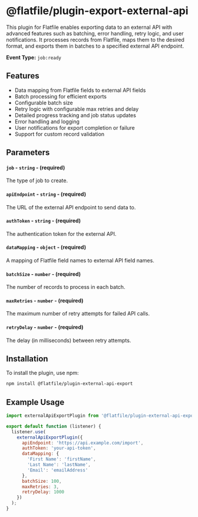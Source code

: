<!-- START_INFOCARD -->

# @flatfile/plugin-export-external-api

This plugin for Flatfile enables exporting data to an external API with advanced features such as batching, error handling, retry logic, and user notifications. It processes records from Flatfile, maps them to the desired format, and exports them in batches to a specified external API endpoint.

**Event Type:** `job:ready`

<!-- END_INFOCARD -->

## Features

- Data mapping from Flatfile fields to external API fields
- Batch processing for efficient exports
- Configurable batch size
- Retry logic with configurable max retries and delay
- Detailed progress tracking and job status updates
- Error handling and logging
- User notifications for export completion or failure
- Support for custom record validation

## Parameters

#### `job` - `string` - (required)
The type of job to create.

#### `apiEndpoint` - `string` - (required)
The URL of the external API endpoint to send data to.

#### `authToken` - `string` - (required)
The authentication token for the external API.

#### `dataMapping` - `object` - (required)
A mapping of Flatfile field names to external API field names.

#### `batchSize` - `number` - (required)
The number of records to process in each batch.

#### `maxRetries` - `number` - (required)
The maximum number of retry attempts for failed API calls.

#### `retryDelay` - `number` - (required)
The delay (in milliseconds) between retry attempts.


## Installation

To install the plugin, use npm:

```bash
npm install @flatfile/plugin-external-api-export
```

## Example Usage

```javascript
import externalApiExportPlugin from '@flatfile/plugin-external-api-export';

export default function (listener) {
  listener.use(
    externalApiExportPlugin({
      apiEndpoint: 'https://api.example.com/import',
      authToken: 'your-api-token',
      dataMapping: {
        'First Name': 'firstName',
        'Last Name': 'lastName',
        'Email': 'emailAddress'
      },
      batchSize: 100,
      maxRetries: 3,
      retryDelay: 1000
    })
  );
}
```

